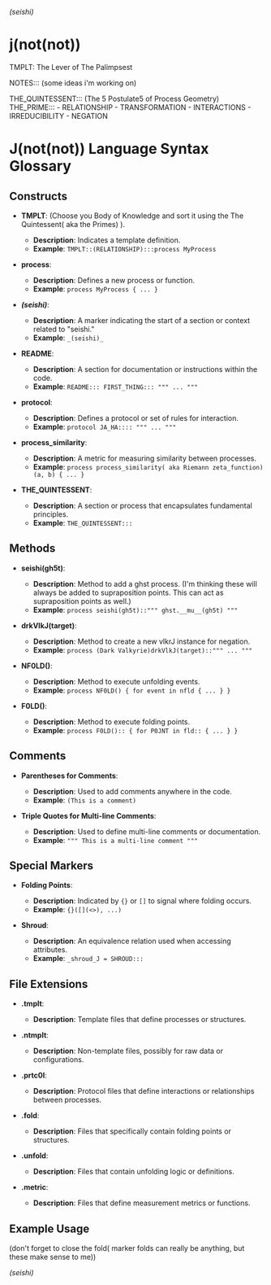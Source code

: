 _(seishi)_

# j(not(not))
TMPLT: The Lever of The Palimpsest

NOTES::: (some ideas i'm working on)


THE_QUINTESSENT::: (The 5 Postulate5 of Process Geometry)
    THE_PRIME:::
        - RELATIONSHIP
        - TRANSFORMATION
        - INTERACTIONS
        - IRREDUCIBILITY
        - NEGATION

# J(not(not)) Language Syntax Glossary

## Constructs

- **TMPLT**: (Choose you Body of Knowledge and sort it using the The Quintessent( aka the Primes) ).
  - **Description**: Indicates a template definition.
  - **Example**: `TMPLT::(RELATIONSHIP):::process MyProcess`

- **process**: 
  - **Description**: Defines a new process or function.
  - **Example**: `process MyProcess { ... }`

- **_(seishi)_**: 
  - **Description**: A marker indicating the start of a section or context related to "seishi."
  - **Example**: `_(seishi)_`

- **README**: 
  - **Description**: A section for documentation or instructions within the code.
  - **Example**: `README::: FIRST_THING::: """ ... """`

- **protocol**: 
  - **Description**: Defines a protocol or set of rules for interaction.
  - **Example**: `protocol JA_HA:::: """ ... """`

- **process_similarity**: 
  - **Description**: A metric for measuring similarity between processes.
  - **Example**: `process process_similarity( aka Riemann zeta_function)(a, b) { ... }`

- **THE_QUINTESSENT**: 
  - **Description**: A section or process that encapsulates fundamental principles.
  - **Example**: `THE_QUINTESSENT:::`

## Methods

- **seishi(gh5t)**: 
  - **Description**: Method to add a ghst process.
  (I'm thinking these will always be added to supraposition points.
  This can act as supraposition points as well.)
  - **Example**: `process seishi(gh5t)::""" ghst.__mu__(gh5t) """` 

- **drkVlkJ(target)**: 
  - **Description**: Method to create a new vlkrJ instance for negation.
  - **Example**: `process (Dark Valkyrie)drkVlkJ(target)::""" ... """`

- **NF0LD()**: 
  - **Description**: Method to execute unfolding events.
  - **Example**: `process NF0LD() { for event in nfld { ... } }`

- **F0LD()**: 
  - **Description**: Method to execute folding points.
  - **Example**: `process F0LD():: { for P0JNT in fld:: { ... } }`

## Comments

- **Parentheses for Comments**: 
  - **Description**: Used to add comments anywhere in the code.
  - **Example**: `(This is a comment)`

- **Triple Quotes for Multi-line Comments**: 
  - **Description**: Used to define multi-line comments or documentation.
  - **Example**: `""" This is a multi-line comment """`

## Special Markers

- **Folding Points**: 
  - **Description**: Indicated by `{}` or `[]` to signal where folding occurs.
  - **Example**: `{}([](<>), ...)`

- **Shroud**: 
  - **Description**: An equivalence relation used when accessing attributes.
  - **Example**: `_shroud_J = SHROUD:::`

## File Extensions

- **.tmplt**: 
  - **Description**: Template files that define processes or structures.
  
- **.ntmplt**: 
  - **Description**: Non-template files, possibly for raw data or configurations.

- **.prtc0l**: 
  - **Description**: Protocol files that define interactions or relationships between processes.

- **.fold**: 
  - **Description**: Files that specifically contain folding points or structures.

- **.unfold**: 
  - **Description**: Files that contain unfolding logic or definitions.

- **.metric**: 
  - **Description**: Files that define measurement metrics or functions.

## Example Usage

(don't forget to close the fold( marker folds can really be anything, but these make sense to me))


_(seishi)_
